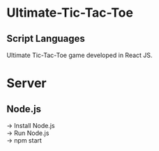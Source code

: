 # Ultimate-Tic-Tac-Toe
## Script Languages
Ultimate Tic-Tac-Toe game developed in React JS.

# Server
## Node.js
  -> Install Node.js\
  -> Run Node.js\
      -> npm start
